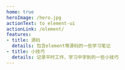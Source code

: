```yaml
---
home: true
heroImage: /hero.jpg
actionText: to element-ui
actionLink: /element/
features:
- title: 源码
  details: 包含element等源码的一些学习笔记
- title: 小技巧 
  details: 记录平时工作、学习中学到的一些小技巧
---
```


